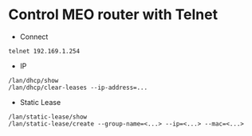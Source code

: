 # Control MEO router with Telnet

- Connect
```
telnet 192.169.1.254
```

- IP
```
/lan/dhcp/show
/lan/dhcp/clear-leases --ip-address=...
```

- Static Lease
```
/lan/static-lease/show
/lan/static-lease/create --group-name=<...> --ip=<...> --mac=<...>
```


